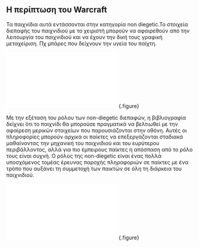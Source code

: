 ## Η περίπτωση του Warcraft

Τα παιχνίδια αυτά εντάσσονται στην κατηγορία non diegetic.To στοιχεία διεπαφής του παιχνιδιού με το χειριστή μπορούν να αφαιρεθούν από την λειτουργία του παιχνιδιού και να έχουν την δική τους γραφική μεταχείριση. Πχ μπάρες που δείχνουν την υγεία του παίχτη.

![](warcraft-end-user.md){.figure}

Με την εξέταση του ρόλου των non-diegetic διεπαφών, η βιβλιογραφία δείχνει ότι το παιχνίδι θα μπορούσε πραγματικά να βελτιωθεί με την αφαίρεση μερικών στοιχείων που παρουσιάζονται στην οθόνη. Αυτές οι πληροφορίες μπορούν αρχικά οι παίκτες να επεξεργάζονται σταδιακά μαθαίνοντας την μηχανική του παιχνιδιού και του ευρύτερου περιβάλλοντος, αλλά για πιο έμπειρους παίκτες η απόσπαση από το ρόλο τους είναι συχνή. Ο ρόλος της non-diegetic είναι ένας πολλά υποσχόμενος τομέας έρευνας παροχής πληροφοριών σε παίκτες με ένα τρόπο που αυξάνει τη συμμετοχή των παικτών σε όλη τη διάρκεια του παιχνιδιού. 

![](learntomod.md){.figure}
